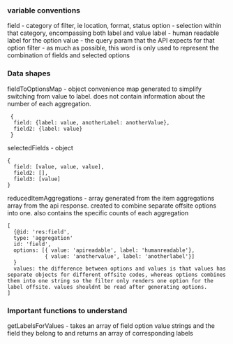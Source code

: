 ### variable conventions
field - category of filter, ie location, format, status
option - selection within that category, encompassing both label and value
label - human readable label for the option
value - the query param that the API expects for that option
filter - as much as possible, this word is only used to represent the combination of fields and selected options

### Data shapes
fieldToOptionsMap - object
convenience map generated to simplify switching from value to label. does not contain information about the number
of each aggregation.
```
 {
  field: {label: value, anotherLabel: anotherValue},
  field2: {label: value}
 }
```

selectedFields - object
```
{
  field: [value, value, value],
  field2: [],
  field3: [value]
}
```

reducedItemAggregations - array
generated from the item aggregations array from the api response. created to combine separate offsite options into one.
also contains the specific counts of each aggregation
```
[
  {@id: 'res:field',
  type: 'aggregation'
  id: 'field',
  options: [{ value: 'apireadable', label: 'humanreadable'}, 
            { value: 'anothervalue', label: 'anotherlabel'}]
  }
  values: the difference between options and values is that values has separate objects for different offsite codes, whereas options combines them into one string so the filter only renders one option for the label offsite. values shouldnt be read after generating options.
]
```
### Important functions to understand
getLabelsForValues - takes an array of field option value strings and the field they belong to and returns an array of corresponding labels
